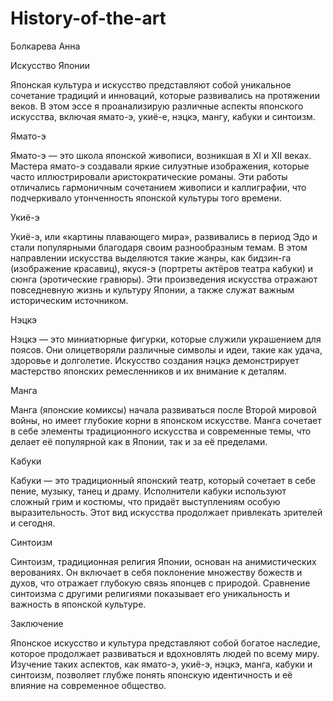 # History-of-the-art
Болкарева Анна

Искусство Японии

Японская культура и искусство представляют собой уникальное сочетание традиций и инноваций, которые развивались на протяжении веков. В этом эссе я проанализирую различные аспекты японского искусства, включая ямато-э, укиё-e, нэцкэ, мангу, кабуки и синтоизм.

Ямато-э

Ямато-э — это школа японской живописи, возникшая в XI и XII веках. Мастера ямато-э создавали яркие силуэтные изображения, которые часто иллюстрировали аристократические романы. Эти работы отличались гармоничным сочетанием живописи и каллиграфии, что подчеркивало утонченность японской культуры того времени.

Укиё-э

Укиё-э, или «картины плавающего мира», развивались в период Эдо и стали популярными благодаря своим разнообразным темам. В этом направлении искусства выделяются такие жанры, как бидзин-га (изображение красавиц), якуся-э (портреты актёров театра кабуки) и сюнга (эротические гравюры). Эти произведения искусства отражают повседневную жизнь и культуру Японии, а также служат важным историческим источником.

Нэцкэ

Нэцкэ — это миниатюрные фигурки, которые служили украшением для поясов. Они олицетворяли различные символы и идеи, такие как удача, здоровье и долголетие. Искусство создания нэцкэ демонстрирует мастерство японских ремесленников и их внимание к деталям.

Манга

Манга (японские комиксы) начала развиваться после Второй мировой войны, но имеет глубокие корни в японском искусстве. Манга сочетает в себе элементы традиционного искусства и современные темы, что делает её популярной как в Японии, так и за её пределами.

Кабуки

Кабуки — это традиционный японский театр, который сочетает в себе пение, музыку, танец и драму. Исполнители кабуки используют сложный грим и костюмы, что придаёт выступлениям особую выразительность. Этот вид искусства продолжает привлекать зрителей и сегодня.

Синтоизм

Синтоизм, традиционная религия Японии, основан на анимистических верованиях. Он включает в себя поклонение множеству божеств и духов, что отражает глубокую связь японцев с природой. Сравнение синтоизма с другими религиями показывает его уникальность и важность в японской культуре.

Заключение

Японское искусство и культура представляют собой богатое наследие, которое продолжает развиваться и вдохновлять людей по всему миру. Изучение таких аспектов, как ямато-э, укиё-э, нэцкэ, манга, кабуки и синтоизм, позволяет глубже понять японскую идентичность и её влияние на современное общество.
